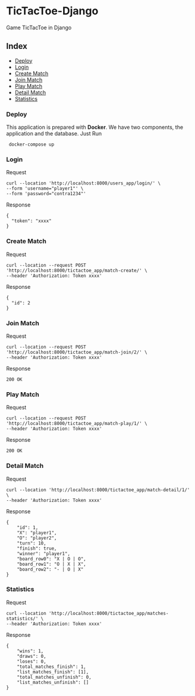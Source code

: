 # TicTacToe-Django

Game TicTacToe in Django

## Index
- [Deploy](#deploy)
- [Login](#majority-element)
- [Create Match](#create-match)
- [Join Match](#join-match)
- [Play Match](#play-match)
- [Detail Match](#detail-match)
- [Statistics](#statistics)


### Deploy

This application is prepared with **Docker**. We have two components, the application and the database. Just Run
```
 docker-compose up
 ```

### Login

Request
```
curl --location 'http://localhost:8000/users_app/login/' \
--form 'username="player1"' \
--form 'password="contra1234"'
```

Response
```
{
  "token": "xxxx"
}
```

### Create Match

Request
```
curl --location --request POST 'http://localhost:8000/tictactoe_app/match-create/' \
--header 'Authorization: Token xxxx'
```

Response
```
{
  "id": 2
}
```

### Join Match
Request
```
curl --location --request POST 'http://localhost:8000/tictactoe_app/match-join/2/' \
--header 'Authorization: Token xxxx'
```

Response
```
200 OK
```

### Play Match

Request
```
curl --location --request POST 'http://localhost:8000/tictactoe_app/match-play/1/' \
--header 'Authorization: Token xxxx'
```

Response
```
200 OK
```

### Detail Match


Request
```
curl --location 'http://localhost:8000/tictactoe_app/match-detail/1/' \
--header 'Authorization: Token xxxx'
```

Response
```
{
    "id": 1,
    "X": "player1",
    "O": "player2",
    "turn": 10,
    "finish": true,
    "winner": "player1",
    "board_row0": "X | O | O",
    "board_row1": "O | X | X",
    "board_row2": "- | O | X"
}
```

### Statistics

Request
```
curl --location 'http://localhost:8000/tictactoe_app/matches-statistics/' \
--header 'Authorization: Token xxxx'
```

Response
```
{
    "wins": 1,
    "draws": 0,
    "loses": 0,
    "total_matches_finish": 1,
    "list_matches_finish": [1],
    "total_matches_unfinish": 0,
    "list_matches_unfinish": []
}
```
 

